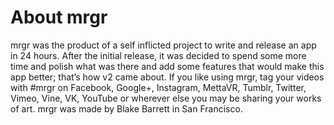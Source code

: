 # About mrgr

mrgr was the product of a self inflicted project to write and release an app in 24 hours.
After the initial release, it was decided to spend some more time and polish what was there and add some features that would make this app better; that’s how v2 came about.
If you like using mrgr, tag your videos with #mrgr on Facebook, Google+, Instagram, MettaVR, Tumblr, Twitter, Vimeo, Vine, VK, YouTube or wherever else you may be sharing your works of art.
mrgr was made by Blake Barrett in San Francisco.